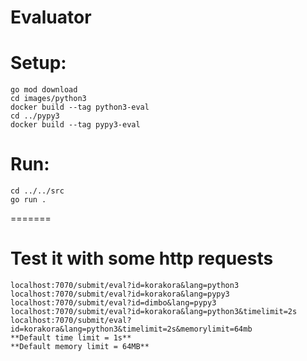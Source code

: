 # Evaluator

# Setup:
    go mod download
    cd images/python3
    docker build --tag python3-eval
    cd ../pypy3
    docker build --tag pypy3-eval
    
# Run:
    cd ../../src
    go run .


=======
# Test it with some http requests
    localhost:7070/submit/eval?id=korakora&lang=python3
    localhost:7070/submit/eval?id=korakora&lang=pypy3
    localhost:7070/submit/eval?id=dimbo&lang=pypy3
    localhost:7070/submit/eval?id=korakora&lang=python3&timelimit=2s
    localhost:7070/submit/eval?id=korakora&lang=python3&timelimit=2s&memorylimit=64mb
    **Default time limit = 1s**
    **Default memory limit = 64MB**
